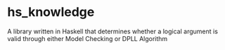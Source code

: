 # hs_knowledge

A library written in Haskell that determines whether a logical argument is valid through either Model Checking or DPLL Algorithm
